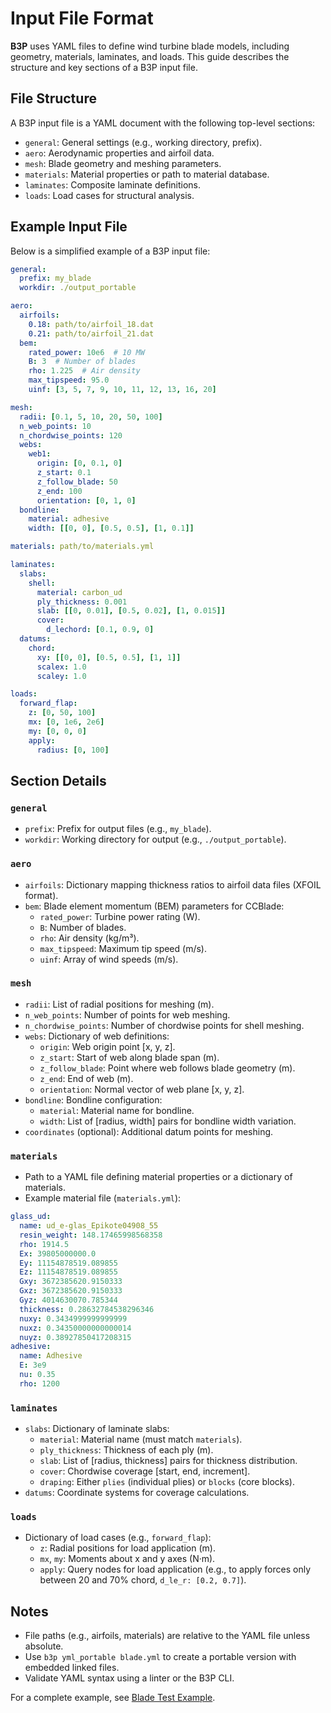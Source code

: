 # Input File Format

**B3P** uses YAML files to define wind turbine blade models, including geometry, materials, laminates, and loads. This guide describes the structure and key sections of a B3P input file.

## File Structure

A B3P input file is a YAML document with the following top-level sections:

- `general`: General settings (e.g., working directory, prefix).
- `aero`: Aerodynamic properties and airfoil data.
- `mesh`: Blade geometry and meshing parameters.
- `materials`: Material properties or path to material database.
- `laminates`: Composite laminate definitions.
- `loads`: Load cases for structural analysis.

## Example Input File

Below is a simplified example of a B3P input file:

```yaml
general:
  prefix: my_blade
  workdir: ./output_portable

aero:
  airfoils:
    0.18: path/to/airfoil_18.dat
    0.21: path/to/airfoil_21.dat
  bem:
    rated_power: 10e6  # 10 MW
    B: 3  # Number of blades
    rho: 1.225  # Air density
    max_tipspeed: 95.0
    uinf: [3, 5, 7, 9, 10, 11, 12, 13, 16, 20]

mesh:
  radii: [0.1, 5, 10, 20, 50, 100]
  n_web_points: 10
  n_chordwise_points: 120
  webs:
    web1:
      origin: [0, 0.1, 0]
      z_start: 0.1
      z_follow_blade: 50
      z_end: 100
      orientation: [0, 1, 0]
  bondline:
    material: adhesive
    width: [[0, 0], [0.5, 0.5], [1, 0.1]]

materials: path/to/materials.yml

laminates:
  slabs:
    shell:
      material: carbon_ud
      ply_thickness: 0.001
      slab: [[0, 0.01], [0.5, 0.02], [1, 0.015]]
      cover:
        d_lechord: [0.1, 0.9, 0]
  datums:
    chord:
      xy: [[0, 0], [0.5, 0.5], [1, 1]]
      scalex: 1.0
      scaley: 1.0

loads:
  forward_flap:
    z: [0, 50, 100]
    mx: [0, 1e6, 2e6]
    my: [0, 0, 0]
    apply:
      radius: [0, 100]
```

## Section Details

### `general`
- `prefix`: Prefix for output files (e.g., `my_blade`).
- `workdir`: Working directory for output (e.g., `./output_portable`).

### `aero`
- `airfoils`: Dictionary mapping thickness ratios to airfoil data files (XFOIL format).
- `bem`: Blade element momentum (BEM) parameters for CCBlade:
  - `rated_power`: Turbine power rating (W).
  - `B`: Number of blades.
  - `rho`: Air density (kg/m³).
  - `max_tipspeed`: Maximum tip speed (m/s).
  - `uinf`: Array of wind speeds (m/s).

### `mesh`

- `radii`: List of radial positions for meshing (m).
- `n_web_points`: Number of points for web meshing.
- `n_chordwise_points`: Number of chordwise points for shell meshing.
- `webs`: Dictionary of web definitions:
  - `origin`: Web origin point [x, y, z].
  - `z_start`: Start of web along blade span (m).
  - `z_follow_blade`: Point where web follows blade geometry (m).
  - `z_end`: End of web (m).
  - `orientation`: Normal vector of web plane [x, y, z].
- `bondline`: Bondline configuration:
  - `material`: Material name for bondline.
  - `width`: List of [radius, width] pairs for bondline width variation.
- `coordinates` (optional): Additional datum points for meshing.

### `materials`

- Path to a YAML file defining material properties or a dictionary of materials.
- Example material file (`materials.yml`):
```yaml
glass_ud:
  name: ud_e-glas_Epikote04908_55
  resin_weight: 148.17465998568358
  rho: 1914.5
  Ex: 39805000000.0
  Ey: 11154878519.089855
  Ez: 11154878519.089855
  Gxy: 3672385620.9150333
  Gxz: 3672385620.9150333
  Gyz: 4014630070.785344
  thickness: 0.28632784538296346
  nuxy: 0.3434999999999999
  nuxz: 0.34350000000000014
  nuyz: 0.38927850417208315
adhesive:
  name: Adhesive
  E: 3e9
  nu: 0.35
  rho: 1200
```

### `laminates`

- `slabs`: Dictionary of laminate slabs:
  - `material`: Material name (must match `materials`).
  - `ply_thickness`: Thickness of each ply (m).
  - `slab`: List of [radius, thickness] pairs for thickness distribution.
  - `cover`: Chordwise coverage [start, end, increment].
  - `draping`: Either `plies` (individual plies) or `blocks` (core blocks).
- `datums`: Coordinate systems for coverage calculations.

### `loads`
- Dictionary of load cases (e.g., `forward_flap`):
  - `z`: Radial positions for load application (m).
  - `mx`, `my`: Moments about x and y axes (N·m).
  - `apply`: Query nodes for load application (e.g., to apply forces only between 20 and 70% chord, `d_le_r: [0.2, 0.7]`).

## Notes
- File paths (e.g., airfoils, materials) are relative to the YAML file unless absolute.
- Use `b3p yml_portable blade.yml` to create a portable version with embedded linked files.
- Validate YAML syntax using a linter or the B3P CLI.

For a complete example, see [Blade Test Example](examples/blade_test.md).

